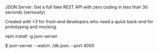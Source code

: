 JSON Server:
Get a full fake REST API with zero coding in less than 30 seconds (seriously)

Created with <3 for front-end developers who need a quick back-end for prototyping and mocking.

npm install -g json-server

$ json-server --watch ./db.json --port 4000
